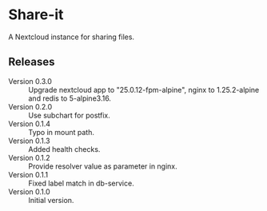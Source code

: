 # Share-it

A Nextcloud instance for sharing files.

## Releases

<dl>
  <dt>Version 0.3.0</dt>
  <dd>Upgrade nextcloud app to "25.0.12-fpm-alpine", nginx to 1.25.2-alpine
      and redis to 5-alpine3.16.</dd>

  <dt>Version 0.2.0</dt>
  <dd>Use subchart for postfix.</dd>

  <dt>Version 0.1.4</dt>
  <dd>Typo in mount path.</dd>

  <dt>Version 0.1.3</dt>
  <dd>Added health checks.</dd>

  <dt>Version 0.1.2</dt>
  <dd>Provide resolver value as parameter in nginx.</dd>

  <dt>Version 0.1.1</dt>
  <dd>Fixed label match in db-service.</dd>

  <dt>Version 0.1.0</dt>
  <dd>Initial version.</dd>

</dl>

